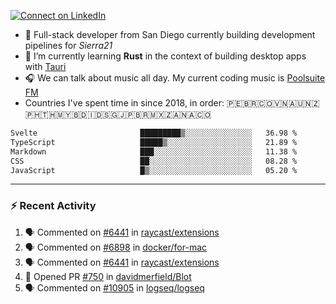 [![Connect on LinkedIn](https://img.shields.io/badge/--linkedin?label=LinkedIn&logo=LinkedIn&style=social)](https://www.linkedin.com/in/aurnik)

- 🔭 Full-stack developer from San Diego currently building development pipelines for _Sierra21_
- 🌱 I’m currently learning **Rust** in the context of building desktop apps with [Tauri](https://github.com/tauri-apps/tauri)
- 🎧 We can talk about music all day. My current coding music is [Poolsuite FM](http://poolsuite.net)
- Countries I've spent time in since 2018, in order: 🇵🇪🇧🇷🇨🇴🇻🇳🇦🇺🇳🇿🇵🇭🇹🇭🇲🇾🇧🇩🇮🇩🇸🇬🇯🇵🇧🇷🇲🇽🇿🇦🇳🇦🇨🇴

<!--START_SECTION:waka-->

```txt
Svelte                       █████████▒░░░░░░░░░░░░░░░   36.98 %
TypeScript                   █████▒░░░░░░░░░░░░░░░░░░░   21.89 %
Markdown                     ███░░░░░░░░░░░░░░░░░░░░░░   11.38 %
CSS                          ██░░░░░░░░░░░░░░░░░░░░░░░   08.28 %
JavaScript                   █▒░░░░░░░░░░░░░░░░░░░░░░░   05.20 %
```

<!--END_SECTION:waka-->

---

### :zap: Recent Activity

<!--START_SECTION:activity-->

1. 🗣 Commented on [#6441](https://github.com/raycast/extensions/pull/6441#issuecomment-2024227391) in [raycast/extensions](https://github.com/raycast/extensions)
2. 🗣 Commented on [#6898](https://github.com/docker/for-mac/issues/6898#issuecomment-2014160167) in [docker/for-mac](https://github.com/docker/for-mac)
3. 🗣 Commented on [#6441](https://github.com/raycast/extensions/pull/6441#issuecomment-2011091277) in [raycast/extensions](https://github.com/raycast/extensions)
4. 💪 Opened PR [#750](https://github.com/davidmerfield/Blot/pull/750) in [davidmerfield/Blot](https://github.com/davidmerfield/Blot)
5. 🗣 Commented on [#10905](https://github.com/logseq/logseq/issues/10905#issuecomment-1912828479) in [logseq/logseq](https://github.com/logseq/logseq)
<!--END_SECTION:activity-->
